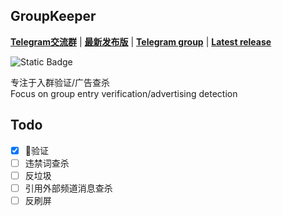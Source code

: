 ## GroupKeeper

__[Telegram交流群](https://t.me/oyDevelopersClub)__ | __[最新发布版](https://github.com/OoooYoung/TelegramSafetyKeeper/releases/latest)__ | __[Telegram group](https://t.me/oyDevelopersClub)__ | __[Latest release](https://github.com/OoooYoung/TelegramSafetyKeeper/releases/latest)__

![Static Badge](https://img.shields.io/badge/Node-18.x-green?style=plastic)

专注于入群验证/广告查杀  
Focus on group entry verification/advertising detection

## Todo
- [x] 🤖验证
- [ ] 违禁词查杀
- [ ] 反垃圾
- [ ] 引用外部频道消息查杀
- [ ] 反刷屏
